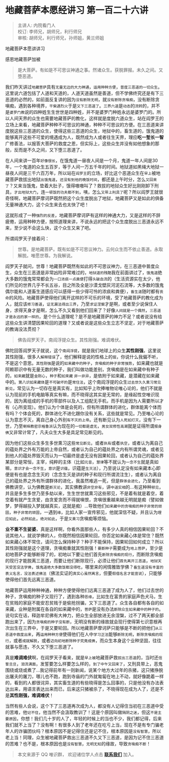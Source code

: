 # 地藏菩萨本愿经讲习 第一百二十六讲

> 主讲人: 内院看门人 <br />
> 校订: 李师兄，胡师兄，利行师兄 <br />
> 审核: 胡师兄，利行师兄，孙师姐，黄兰师姐 <br />

地藏菩萨本愿讲讲习

感恩地藏菩萨加被

> 是大菩萨。有如是不可思议神通之事。然诸众生。获脱罪报。未久之间。又堕恶道。

我们昨天讲过`地藏菩萨`具有`无量无边的大力神通`，`运用种种方便`，`普度三恶道的一切众生`。这里说六道包括了人道和天道的，人道天道虽然是善道，但不学佛终究还是有下三恶道的必然的，如前面反复讲的因为`没有断除无明`，就`没有断除贪嗔痴`，没有断除贪嗔痴，遇到各种境界，`干柴遇烈火`于是`又下三恶道了`。`三界六道`是`动态`的`流转`的，并不是`婆罗门教`说的四种姓生生世世是四种姓，并不是婆罗门种姓永远是婆罗门的。所以人间天界的众生也需要地藏菩萨的教化，这样就是度脱六道众生，站在阎罗王的立场上来看，地藏菩萨种种不可思议的神通，种种不可思议的方便。在三恶道来讲度脱这些三恶道的众生，使得这些三恶道的众生，地狱中的，畜生道的，饿鬼道的能够离开这些不可爱的境遇成为人，既然成为人或者往生天界，理应**吃一堑长一智**广修善法，以报答大菩萨的救度之恩，但实际上，这些众生并没有如他想象的那般，反而是不久之间，又下堕三恶道了。

在人间来讲一百年`好像很长`，在饿鬼道一昼夜人间是一个月，鬼道一年人间是30年，一个鬼道的众生五百岁，等于人间一万五千年的时间。地狱道如黑绳大地狱一昼夜人间是三千六百万年，所以站在`阎罗王`的立场，好比这个恶道众生在`早上`被地藏菩萨救拔出地狱`出饿鬼道`，`还没有到他的晚饭时间`，都还是上午时分，怎么`又回来了`？又来当饿鬼，垫着大肚子，饿得嗷嗷叫了？救拔的地狱众生好比刚刚卸下刑具，`才出地狱大门`，连`一顿饭的功夫都不到`，咦，怎么`又带上刑具了`呢？所以阎罗王就很奇怪啊，地藏菩萨摩诃萨既然把这个众生度脱出了地狱，地藏菩萨又是如此的俱备无量神通大力，这个众生来去也太快了吧！

这就形成了一种`强烈的反差`，地藏菩萨摩诃萨有这样的神通大力，又是这样的不辞疲倦，运用种种方便，按照道理来讲，不说永远的把这个众生度脱出三恶道永远不来，至少说不会这么快，这个众生又来了吧。

所谓阎罗天子接着问：

> 世尊。是地藏菩萨。既有如是不可思议神力。云何众生而不依止善道。永取解脱。唯愿世尊。为我解说。

阎罗天子就问，世尊！地藏菩萨既然有如此的不可思议神力，在三恶道中普度众生，众生在三恶道是非常凶险非常难过的，`地狱道的残酷`我在前面讲过了，`饿鬼道`绝大多数的饿鬼常常都会为`一口浓痰一点粪便`打得`头破血流`的（生活资源实在太少，他们所见的世界几乎不长五谷，目之所及全是沙漠戈壁灰河泥石流等，大多数的饿鬼偶尔能和人道畜生道感应可以感得一些少得可怜的浓痰和粪便），`畜生道`随时都有`丧命`的风险。地藏菩萨使得他们离开这样的不可乐的环境，受了地藏菩萨的教化成为人，就应该`修习善道`，`证无漏法得出三界`，乃至`求证涅槃`才是啊，或者至少说保住人身，求得天身才是啊，怎么不久又看到他们回来了？好像`人间就是一个偶然`，`三恶道才是永远的家一样的`，是个什么道理呢？是不是地藏菩萨的神力不足？或者说没有给这些众生讲清楚因果轮回的道理？又或者说是这些众生立志不坚定，对于地藏菩萨的教诲没法贯彻？

> 佛告阎罗天子。南阎浮提众生。其性刚强。难调难伏。

佛陀回答阎罗天子就说，这个`南阎浮提`，就是我们地球上的众生**其性刚强**，这里说其性刚强，很多人`解释错误`了，他们解释是说的性格上的`倔`，你说什么我偏不听，不是这个意思。`其性刚强`是说的`如来藏中的种子`，`贪嗔痴的种子非常强势`，如来藏也就是阿赖耶识中有无量无数的种子，我们叫做功能差别，贪嗔痴是在如来藏中有种子的，`如来藏`就是`金刚心`，`种子`和`如来藏` `非一非异`，是依附于如来藏，是潜藏在如来藏中的。`第八识如来藏体`是`不可破坏的`是`常住法`，这个南阎浮提的众生`过去世久久熏习常见断见`，常见认为一切存在是真实有，比如知乎上吹捧唯物论唯心论的，他们不就是认为现前的手机电脑等真实有嘛，而不晓得这其实是无常的，是缘起性空唯识现的，因为离组成的手机的零部件以及人工组配无手机，而手机是因为人需要所以才有（心所变现）。他们认为个体是会死的，但有所谓群体的进化，群体能离个体而有吗？个体会死的，群体进化不进化跟你没有关系，这些就是常见。乃至唯心论的认为意志不灭，离自己身心外别`有不灭的上帝`。还有断见认为`人死如灯灭`，没有下一世，乃至`喇嘛教密宗格鲁派`认为现在的`一切都是虚无`，`男女双修性高潮`就是证得所谓`报身佛`又非常计常了，凡夫众生大多是具足常见断见的。

因为他们这些众生多生多世熏习这些`常见断见`，或者`执有`或者`执空`，或者认为离自己的蕴处界之外有万能的上帝自然，或者认为自己的蕴处界之内有所谓灵魂，或者见到他人的蕴处界毁灭而认为一切最终是虚无没有因果轮回，或者认为自己的蕴处界某部分是常恒，主宰，纯粹的主体（比如`元音`，`慧律`等不就认为`一念不生`就是真如嘛，`意识才会一念不生`，`意识`是`识蕴`，识蕴是`生灭法`），乃至说认定没有如来藏本心即便是有也是念念生灭的（念念生灭是讲的种子和现行所谓流注生），或者认为离自己的蕴处界之外有所谓群体的进化，我虽然难逃一死，但是`群体会进化`，乃至看到佛教讲空，认为佛教是`断灭论`，其实佛教讲`非空非有`，讲`中道实相`的...有这种种`邪见`，并且是多生多世乃至多劫以来，生生世世就熏习这些邪见，不是着有就是着空，着空着有就产生贪爱，由贪爱贪而不得就嗔恨，贪嗔很重越来越无明就是痴（譬如做梦，梦得越投入梦就越真实，这就是痴）...导致他们`如来藏中的贪嗔痴的种子非常的顽固`，`种子非常的顽固`，一遇到`缘`，比如人家一宣传邪见，他就深信不疑，并且认为`理应如此`，`必然如此`，`绝对如此`，于是`又熏习`贪嗔痴等烦恼。

**业不重不生娑婆**，真是这样啊，你看外面那些人，有多少人真的相信因果轮回？不说其他人，就说学佛的人，你既然相信因果轮回，你否定如来藏心体是常住？既然如来藏心体不常住，请问怎么保持种子？种子不能保持，因果轮回如何成立？所以其性刚强就是这个道理，贪嗔痴重就其性刚强！`要断种子`需要成为`地上菩萨`，至少是初地菩萨才能够断得了的，初地以下要让他们首先`断除贪嗔痴的现行`，而断除贪嗔痴的现行才能脱离三恶道，而要让他们断除现行，必须让他们`首先离开三恶道`，`地狱天天受苦没法学佛`，`饿鬼道绝大多数饭都没得吃`，哪里来的闲情雅致学佛？`畜生道没有丰富的表义名言，没法表述佛法`（佛法实证的`真实心虽然离言`，但要`假借名言才能宣说`），只能够使得他们首先远离三恶道。

地藏菩萨运用种种神通，种种方便使得他们远离三恶道了成为人了，他们过去世的种子，贪嗔痴的种子又现行了，遇到各种`恶缘`，比如生在富贵的家庭声色犬马，生在贫贱的家庭不能安忍贫贱于是偷抢拐骗，又下三恶道了。众生各自都有各自的如来藏，业种是附属在各自的如来藏中的，`菩萨`是没有办法`断除众生如来藏中的种子的`。说句实在话，释迦牟尼佛有大神力，把众生全部放进无余涅槃，过不了两天都全部跑出来了，因为`贪嗔痴的种子没有断`，无明没有断的缘故就会现行使得第七识意根再次出生在三界中，于是又要轮回。所以地藏菩萨摩诃萨只能够是不断的把他们`从三恶道中救度出来`，再`运用种种方便`使得他们在人中`学习正法`能够`断除无明`，`断除贪嗔痴的现行`，或者`成就解脱`，或者`迈向初地断除种子究竟成佛`，而众生本身这个业种坚固，往往就事与愿违，不久又下堕三恶道了。

真是**难调难伏**啊，在阎罗天子看来，就是`早上被`地藏菩萨救`拔出三恶道`的，当时还`信誓旦旦`，`泪流满面`，发誓要怎么样要怎么样的，`到了中午又回来了`，又刑具带上，恶鬼围绕或烧或煮了...我记得前年有一则新闻，说某个地方大过年的杀猪，这只猪挣脱出屠夫的屠刀，哪儿也不跑，跑到寺庙的门外就匍匐在地上不动，就好像跪着一样的，看到的人都很诧异，其实畜生道的有些晓得是怎么回事的，只是他没有办法表达出来，用语言表达出来而已，后来这只猪被杀了，不晓得现在成为人了，还是不是**其性刚强，难调难伏**！

当然有些人会说，这个下了三恶道再次成为人，都没有人记得住当初在三恶道中受的苦难，他`记不住`，他当然不会汲取教训了！这是个原因叫做`隔阴之迷`，但这`不是主要原因`，你想！我们几十岁的人了，年轻的时候上的当也不少，我们都记得，后来我们就不上当了？没有啊！有很多人到了老年还在吃亏上当，现在不是有专门骗老年人的诈骗团伙吗？根本原因不是记得住还是记不住，根本原因是`没有智慧`，所以老上当！同理，众生被地藏菩萨救出三恶道不久又下三恶道，是因为记不住三恶道的苦难？也不是，根本原因也是`没有智慧`，`无明无知`的缘故，导致`贪嗔痴不断`！

> 本文来源于 QQ 唯识群， 欢迎诸位学人点击 **[联系我们](https://mp.weixin.qq.com/s/lZCfWjmLjgNR165Tx4_bCQ)** 加入。
